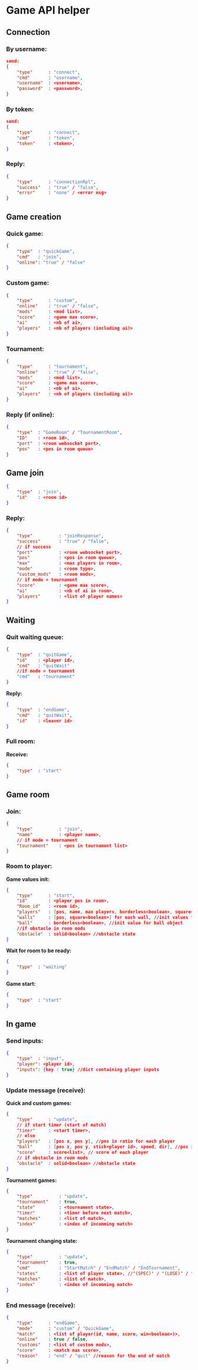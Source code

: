 # Game API helper
## Connection
### By username:
```json
send:
{
	"type"		: "connect",
	"cmd" 		: "username",
	"username"	: <username>,
	"password"	: <password>,
}
```
### By token:
```json
send:
{
	"type"		: "connect",
	"cmd" 		: "token",
	"token"		: <token>,
}
```
### Reply:
```json
{
	"type"		: "connectionRpl",
	"success"	: "true" / "false",
	"error"		: "none" / <error msg>
}
```
## Game creation
### Quick game:
```json
{
	"type"	: "quickGame",
	"cmd"	: "join",
	"online": "true" / "false"
}
```
### Custom game:
```json
{
	"type"		: "custom",
	"online"	: "true" / "false",
	"mods"		: <mod list>,
	"score"		: <game max score>,
	"ai"		: <nb of ai>,
	"players"	: <nb of players (including ai)>
}
```
### Tournament:
```json
{
	"type"		: "tournament",
	"online"	: "true" / "false",
	"mods"		: <mod list>,
	"score"		: <game max score>,
	"ai"		: <nb of ai>,
	"players"	: <nb of players (including ai)>
}
```
### Reply (if online):
```json
{
	"type"	: "GameRoom" / "TournamentRoom",
	"ID"	: <room id>,
	"port"	: <room websocket port>,
	"pos"	: <pos in room queue>
}
```
## Game join
```json
{
	"type"	: "join",
	"id"	: <room id>
}
```
### Reply:
```json
{
	"type"			: "joinResponse",
	"success"		: "true" / "false",
	// if success
	"port"			: <room websocket port>,
	"pos"			: <pos in room queue>,
	"max"			: <max players in room>,
	"mode"			: <room type>,
	"custom_mods"	: <room mods>,
	// if mode = tournament
	"score"			: <game max score>,
	"ai"			: <nb of ai in room>,
	"players"		: <list of player names>
}
```
## Waiting
### Quit waiting queue:
```json
{
	"type"	: "quitGame",
	"id"	: <player id>,
	"cmd"	: "quitWait"
	//if mode = tournament
	"cmd"	: "tournament"
}
```
**Reply:**
```json
{
	"type"	: "endGame",
	"cmd"	: "quitWait",
	"id"	: <leaver id>
}
```
### Full room:
**Receive:**
```json
{
	"type"	: "start"
}
```
## Game room
### Join:
```json
{
	"type"			: "join",
	"name"			: <player name>,
	// if mode = tournament
	"tournament"	: <pos in tournament list>
}
```
### Room to player:
**Game values init:**
```json
{
	"type"		: "start",
	"id"		: <player pos in room>,
	"Room_id"	: <room id>,
	"players"	: [pos, name, max players, borderless<boolean>, square<boolean>] for each player, //init values for players object
	"walls"		: [pos, square<boolean>] for each wall, //init values for wall object
	"ball"		: borderless<boolean>, //init value for ball object
	//if obstacle in room mods
	"obstacle"	: solid<boolean> //obstacle state
}
```
**Wait for room to be ready:**
```json
{
	"type"	: "waiting"
}
```
**Game start:**
```json
{
	"type"	: "start"
}
```
## In game
### Send inputs:
```json
{
	"type"	: "input",
	"player": <player id>,
	"inputs": {key : true} //dict containing player inputs 
}
```
### Update message (receive):
**Quick and custom games:**
```json
{
	"type"		: "update",
	// if start timer (start of match)
	"timer"		: <start timer>,
	// else
	"players"	: [pos x, pos y], //pos in ratio for each player
	"ball"		: [pos x, pos y, stick<player id>, speed, dir], //pos in ratio
	"score"		: score<list>, // score of each player
	// if obstacle in room mods
	"obstacle"	: solid<boolean> //obstacle state
}
```
**Tournament games:**
```json
{
	"type"			: "update",
	"tournament"	: true,
	"state"			: <tournament state>,
	"timer"			: <timer before next match>,
	"matches"		: <list of match>,
	"index"			: <index of incomming match>
}
```
**Tournament changing state:**
```json
{
	"type"			: "update",
	"tournament"	: true,
	"cmd"			: "StartMatch" / "EndMatch" / "EndTournament",
	"states"		: <list of player state>, //"(SPEC)" / "(LOSE)" / "(LEFT)" / "(WIN)"
	"matches"		: <list of match>,
	"index"			: <index of incomming match>
}
```
### End message (receive):
```json
{
	"type"		: "endGame",
	"mode"		: "custom" / "QuickGame",
	"match"		: <list of player(id, name, score, win<boolean>)>,
	"online"	: true / false,
	"customs"	: <list of custom mods>,
	"score"		: <match max score>,
	"reason"	: "end" / "quit" //reason for the end of match
}
```